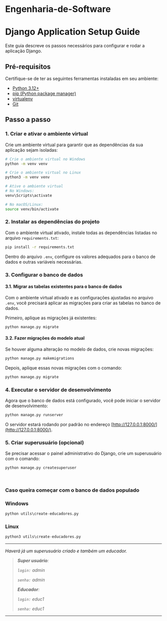 # Engenharia-de-Software

# Django Application Setup Guide

Este guia descreve os passos necessários para configurar e rodar a aplicação Django.

## Pré-requisitos

Certifique-se de ter as seguintes ferramentas instaladas em seu ambiente:

- [Python 3.12+](https://www.python.org/downloads/)
- [pip (Python package manager)](https://pip.pypa.io/en/stable/installation/)
- [virtualenv](https://virtualenv.pypa.io/en/latest/installation.html)
- [Git](https://git-scm.com/)

## Passo a passo

### 1. Criar e ativar o ambiente virtual

Crie um ambiente virtual para garantir que as dependências da sua aplicação sejam isoladas:

```bash
# Crie o ambiente virtual no Windows
python -m venv venv

# Crie o ambiente virtual no Linux
python3 -m venv venv

# Ative o ambiente virtual
# No Windows:
venv\Scripts\activate

# No macOS/Linux:
source venv/bin/activate
```

### 2. Instalar as dependências do projeto

Com o ambiente virtual ativado, instale todas as dependências listadas no arquivo `requirements.txt`:

```bash
pip install -r requirements.txt
```

Dentro do arquivo `.env`, configure os valores adequados para o banco de dados e outras variáveis necessárias.


### 3. Configurar o banco de dados

#### 3.1. Migrar as tabelas existentes para o banco de dados

Com o ambiente virtual ativado e as configurações ajustadas no arquivo `.env`, você precisará aplicar as migrações para criar as tabelas no banco de dados.

Primeiro, aplique as migrações já existentes:

```bash
python manage.py migrate
```

#### 3.2. Fazer migrações do modelo atual

Se houver alguma alteração no modelo de dados, crie novas migrações:

```bash
python manage.py makemigrations
```

Depois, aplique essas novas migrações com o comando:

```bash
python manage.py migrate
```

### 4. Executar o servidor de desenvolvimento

Agora que o banco de dados está configurado, você pode iniciar o servidor de desenvolvimento:

```bash
python manage.py runserver
```

O servidor estará rodando por padrão no endereço [http://127.0.0.1:8000/](http://127.0.0.1:8000/).

### 5. Criar superusuário (opcional)

Se precisar acessar o painel administrativo do Django, crie um superusuário com o comando:

```bash
python manage.py createsuperuser
```
<br/>

### Caso queira começar com o banco de dados populado
### Windows
```python
python utils\create-educadores.py
```
### Linux
```python
python3 utils\create-educadores.py
```
---
<i>Haverá já um superusuário criado e também um educador.<i/>
> **Super usuário**:
>
> `login:` admin 
>
> `senha:` admin 
>
> **Educador**:
>
> `login:` educ1 
>
> `senha:` educ1 
--- 

